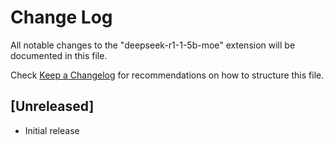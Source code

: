 # Change Log

All notable changes to the "deepseek-r1-1-5b-moe" extension will be documented in this file.

Check [Keep a Changelog](http://keepachangelog.com/) for recommendations on how to structure this file.

## [Unreleased]

- Initial release